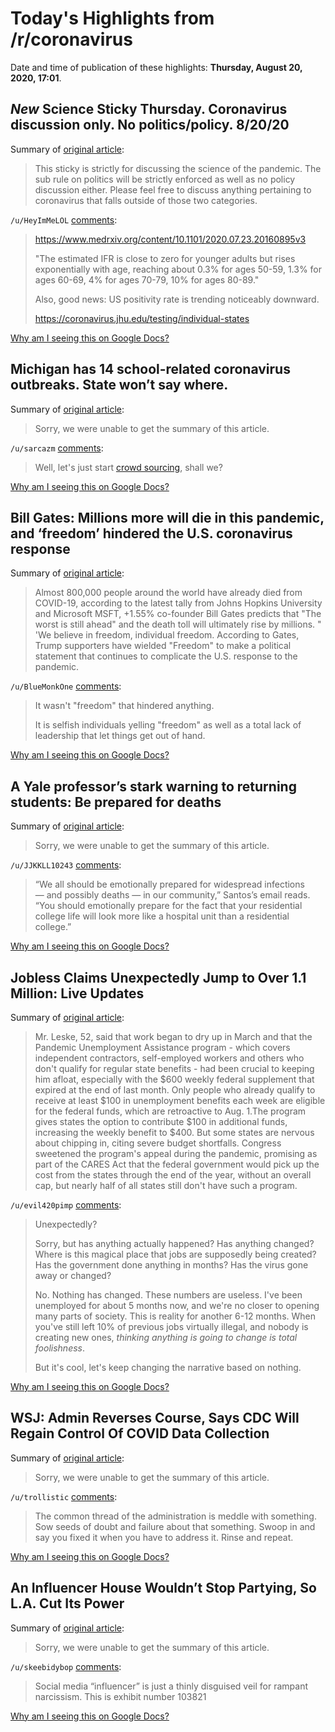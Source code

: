 # Today's Highlights from /r/coronavirus

Date and time of publication of these highlights: **Thursday, August 20, 2020, 17:01**.

## *New* Science Sticky Thursday. Coronavirus discussion only. No politics/policy. 8/20/20

Summary of [original article](https://www.reddit.com/r/Coronavirus/comments/id471r/new_science_sticky_thursday_coronavirus/):

> This sticky is strictly for discussing the science of the pandemic. The sub rule on politics will be strictly enforced as well as no policy discussion either. Please feel free to discuss anything pertaining to coronavirus that falls outside of those two categories.

`/u/HeyImMeLOL` [comments](https://www.reddit.com/r/Coronavirus/comments/id471r/new_science_sticky_thursday_coronavirus/):

> https://www.medrxiv.org/content/10.1101/2020.07.23.20160895v3
> 
> "The estimated IFR is close to zero for younger adults but rises exponentially with age, reaching about 0.3% for ages 50-59, 1.3% for ages 60-69, 4% for ages 70-79, 10% for ages 80-89."
> 
> Also, good news: US positivity rate is trending noticeably downward.
> 
> https://coronavirus.jhu.edu/testing/individual-states

[Why am I seeing this on Google Docs?](https://docs.google.com/document/d/1Dc6We63vOXIZsc0op-Bt4abqkYjXzOigalQqFxmvvbM/edit?usp=sharing)

## Michigan has 14 school-related coronavirus outbreaks. State won’t say where.

Summary of [original article](https://www.bridgemi.com/michigan-health-watch/michigan-has-14-school-related-coronavirus-outbreaks-state-wont-say-where):

> Sorry, we were unable to get the summary of this article.

`/u/sarcazm` [comments](https://www.reddit.com/r/Coronavirus/comments/id9a05/michigan_has_14_schoolrelated_coronavirus/):

> Well, let's just start [crowd sourcing](https://public.tableau.com/profile/jon.w1876?fbclid=IwAR2cW3O_WiyP4QR8dyyaJ0M4RmxhWTTY_VbJYvr4KDqRhlhD0fmvhpYePfk#!/vizhome/COVID-19USSchools/Dashboard1), shall we?

[Why am I seeing this on Google Docs?](https://docs.google.com/document/d/1Dc6We63vOXIZsc0op-Bt4abqkYjXzOigalQqFxmvvbM/edit?usp=sharing)

## Bill Gates: Millions more will die in this pandemic, and ‘freedom’ hindered the U.S. coronavirus response

Summary of [original article](https://www.marketwatch.com/story/bill-gates-the-worst-of-the-pandemic-is-yet-to-come-and-freedom-played-a-part-in-the-disappointing-us-response-2020-08-20):

> Almost 800,000 people around the world have already died from COVID-19, according to the latest tally from Johns Hopkins University and Microsoft MSFT, +1.55% co-founder Bill Gates predicts that "The worst is still ahead" and the death toll will ultimately rise by millions. " 'We believe in freedom, individual freedom. According to Gates, Trump supporters have wielded "Freedom" to make a political statement that continues to complicate the U.S. response to the pandemic.

`/u/BlueMonkOne` [comments](https://www.reddit.com/r/Coronavirus/comments/idemwe/bill_gates_millions_more_will_die_in_this/):

> It wasn't "freedom" that hindered anything.
> 
> It is selfish individuals yelling "freedom" as well as a total lack of leadership that let things get out of hand.

[Why am I seeing this on Google Docs?](https://docs.google.com/document/d/1Dc6We63vOXIZsc0op-Bt4abqkYjXzOigalQqFxmvvbM/edit?usp=sharing)

## A Yale professor’s stark warning to returning students: Be prepared for deaths

Summary of [original article](https://www.msn.com/en-us/news/us/a-yale-professors-stark-warning-to-returning-students-be-prepared-for-deaths/ar-BB18by9l?li=BBnb7Kz):

> Sorry, we were unable to get the summary of this article.

`/u/JJKKLL10243` [comments](https://www.reddit.com/r/Coronavirus/comments/id9ztp/a_yale_professors_stark_warning_to_returning/):

>  “We all should be emotionally prepared  for widespread infections — and possibly deaths — in our community,”  Santos’s email reads. “You should emotionally prepare for the fact that  your residential college life will look more like a hospital unit than a  residential college.”

[Why am I seeing this on Google Docs?](https://docs.google.com/document/d/1Dc6We63vOXIZsc0op-Bt4abqkYjXzOigalQqFxmvvbM/edit?usp=sharing)

## Jobless Claims Unexpectedly Jump to Over 1.1 Million: Live Updates

Summary of [original article](https://www.nytimes.com/live/2020/08/20/business/stock-market-today-coronavirus):

> Mr. Leske, 52, said that work began to dry up in March and that the Pandemic Unemployment Assistance program - which covers independent contractors, self-employed workers and others who don't qualify for regular state benefits - had been crucial to keeping him afloat, especially with the $600 weekly federal supplement that expired at the end of last month. Only people who already qualify to receive at least $100 in unemployment benefits each week are eligible for the federal funds, which are retroactive to Aug. 1.The program gives states the option to contribute $100 in additional funds, increasing the weekly benefit to $400. But some states are nervous about chipping in, citing severe budget shortfalls. Congress sweetened the program's appeal during the pandemic, promising as part of the CARES Act that the federal government would pick up the cost from the states through the end of the year, without an overall cap, but nearly half of all states still don't have such a program.

`/u/evil420pimp` [comments](https://www.reddit.com/r/Coronavirus/comments/id9j3c/jobless_claims_unexpectedly_jump_to_over_11/):

> Unexpectedly?
> 
> Sorry, but has anything actually happened? Has anything changed? Where is this magical place that jobs are supposedly being created? Has the government done anything in months? Has the virus gone away or changed?
> 
> No. Nothing has changed. These numbers are useless. I've been unemployed for about 5 months now, and we're no closer to opening many parts of society. This is reality for another 6-12 months. When you've still left 10% of previous jobs virtually illegal, and nobody is creating new ones, *thinking anything is going to change is total foolishness*.
> 
> But it's cool, let's keep changing the narrative based on nothing.

[Why am I seeing this on Google Docs?](https://docs.google.com/document/d/1Dc6We63vOXIZsc0op-Bt4abqkYjXzOigalQqFxmvvbM/edit?usp=sharing)

## WSJ: Admin Reverses Course, Says CDC Will Regain Control Of COVID Data Collection

Summary of [original article](https://talkingpointsmemo.com/news/wsj-admin-reverses-says-cdc-will-regain-control-of-covid-data):

> Sorry, we were unable to get the summary of this article.

`/u/trollistic` [comments](https://www.reddit.com/r/Coronavirus/comments/idgozk/wsj_admin_reverses_course_says_cdc_will_regain/):

> The common thread of the administration is meddle with something. Sow seeds of doubt and failure about that something. Swoop in and say you fixed it when you have to address it. Rinse and repeat.

[Why am I seeing this on Google Docs?](https://docs.google.com/document/d/1Dc6We63vOXIZsc0op-Bt4abqkYjXzOigalQqFxmvvbM/edit?usp=sharing)

## An Influencer House Wouldn’t Stop Partying, So L.A. Cut Its Power

Summary of [original article](https://www.nytimes.com/2020/08/19/style/la-party-power-cut-tiktok.html):

> Sorry, we were unable to get the summary of this article.

`/u/skeebidybop` [comments](https://www.reddit.com/r/Coronavirus/comments/id3kbq/an_influencer_house_wouldnt_stop_partying_so_la/):

> Social media “influencer” is just a thinly disguised veil for rampant narcissism. This is exhibit number 103821

[Why am I seeing this on Google Docs?](https://docs.google.com/document/d/1Dc6We63vOXIZsc0op-Bt4abqkYjXzOigalQqFxmvvbM/edit?usp=sharing)

